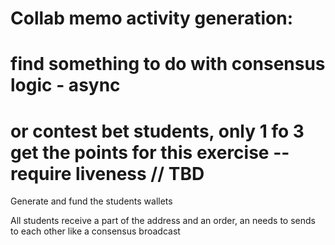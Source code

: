 # Collab memo activity generation:

# find something to do with consensus logic - async
# or contest bet students, only 1 fo 3 get the points for this exercise -- require liveness // TBD

Generate and fund the students wallets

All students receive a part of the address and an order, an needs to sends to each other like a consensus broadcast
